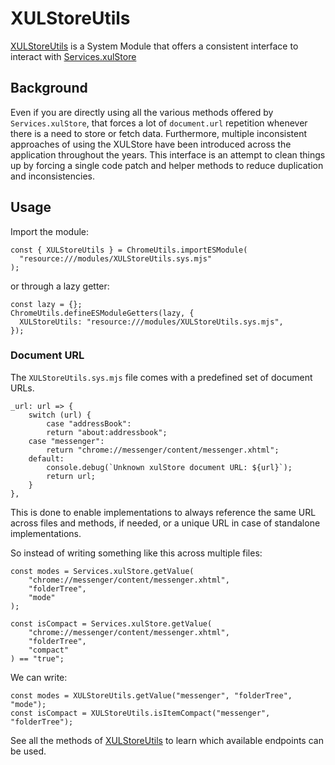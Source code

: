 # XULStoreUtils

[XULStoreUtils](https://searchfox.org/comm-central/source/mail/modules/XULStoreUtils.sys.mjs) is a System Module that offers a consistent interface to interact
with [Services.xulStore](https://searchfox.org/mozilla-central/source/toolkit/components/xulstore/XULStore.cpp)

## Background

Even if you are directly using all the various methods offered by
`Services.xulStore`, that forces a lot of `document.url` repetition whenever
there is a need to store or fetch data. Furthermore, multiple inconsistent
approaches of using the XULStore have been introduced across the application
throughout the years. This interface is an attempt to clean things up by forcing
a single code patch and helper methods to reduce duplication and inconsistencies.

## Usage

Import the module:
```
const { XULStoreUtils } = ChromeUtils.importESModule(
  "resource:///modules/XULStoreUtils.sys.mjs"
);
```

or through a lazy getter:
```
const lazy = {};
ChromeUtils.defineESModuleGetters(lazy, {
  XULStoreUtils: "resource:///modules/XULStoreUtils.sys.mjs",
});
```

### Document URL

The `XULStoreUtils.sys.mjs` file comes with a predefined set of document URLs.
```
_url: url => {
    switch (url) {
        case "addressBook":
        return "about:addressbook";
    case "messenger":
        return "chrome://messenger/content/messenger.xhtml";
    default:
        console.debug(`Unknown xulStore document URL: ${url}`);
        return url;
    }
},
```

This is done to enable implementations to always reference the same URL across
files and methods, if needed, or a unique URL in case of standalone
implementations.

So instead of writing something like this across multiple files:
```
const modes = Services.xulStore.getValue(
    "chrome://messenger/content/messenger.xhtml",
    "folderTree",
    "mode"
);

const isCompact = Services.xulStore.getValue(
    "chrome://messenger/content/messenger.xhtml",
    "folderTree",
    "compact"
) == "true";
```

We can write:
```
const modes = XULStoreUtils.getValue("messenger", "folderTree", "mode");
const isCompact = XULStoreUtils.isItemCompact("messenger", "folderTree");
```

See all the methods of [XULStoreUtils](https://searchfox.org/comm-central/source/mail/modules/XULStoreUtils.sys.mjs) to learn which available endpoints can be used.
